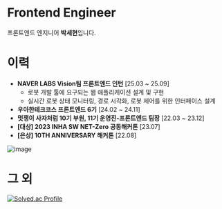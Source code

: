 # Frontend Engineer
프론트엔드 엔지니어 **박세현**입니다.

# 이력
- **NAVER LABS Vision팀 프론트엔드 인턴** [25.03 ~ 25.09]
  - 로봇 개발 툴에 요구되는 웹 애플리케이션 설계 및 구현
  - 실시간 로봇 상태 모니터링, 경로 시각화, 로봇 제어를 위한 인터페이스 설계
- **우아한테크코스 프론트엔드 6기** [24.02 ~ 24.11]
- **멋쟁이 사자처럼 10기 부원, 11기 운영진-프론트엔드 팀장** [22.03 ~ 23.12]
- **[대상] 2023 INHA SW NET-Zero 공동해커톤** [23.07]
- **[은상] 10TH ANNIVERSARY 해커톤** [22.08]


![image](https://github.com/user-attachments/assets/1b1ff696-e944-42e8-91bd-9795c11272d6)

# 그 외
[![Solved.ac Profile](http://mazassumnida.wtf/api/v2/generate_badge?boj=pakxe_python)](https://solved.ac/pakxe_python/)
